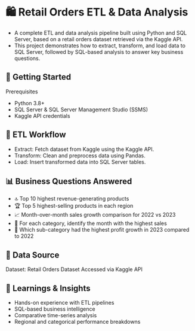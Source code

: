 # 🛍️ __Retail Orders ETL & Data Analysis__

* A complete ETL and data analysis pipeline built using Python and SQL Server, based on a retail orders dataset retrieved via the Kaggle API. 
* This project demonstrates how to extract, transform, and load data to SQL Server, followed by SQL-based analysis to answer key business questions.

## 🚀 __Getting Started__
Prerequisites

* Python 3.8+
* SQL Server & SQL Server Management Studio (SSMS)
* Kaggle API credentials

## 🔄 __ETL Workflow__

* Extract: Fetch dataset from Kaggle using the Kaggle API.
* Transform: Clean and preprocess data using Pandas.
* Load: Insert transformed data into SQL Server tables.

## 📊 __Business Questions Answered__

* 🔝 Top 10 highest revenue-generating products
* 🏆 Top 5 highest-selling products in each region
* 📈 Month-over-month sales growth comparison for 2022 vs 2023
* 📅 For each category, identify the month with the highest sales
* 🚀 Which sub-category had the highest profit growth in 2023 compared to 2022

## 📁 __Data Source__

Dataset: Retail Orders Dataset
Accessed via Kaggle API

## 🧠 __Learnings & Insights__

* Hands-on experience with ETL pipelines
* SQL-based business intelligence
* Comparative time-series analysis
* Regional and categorical performance breakdowns
